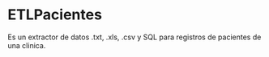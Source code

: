 # ETLPacientes
Es un extractor de datos .txt, .xls, .csv y SQL para registros de pacientes de una clinica.
